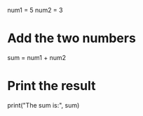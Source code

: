 
num1 = 5
num2 = 3

# Add the two numbers
sum = num1 + num2

# Print the result
print("The sum is:", sum)

